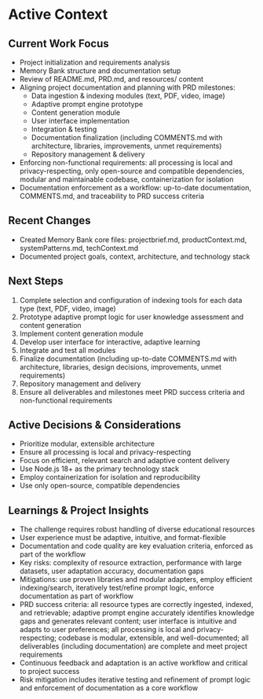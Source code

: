 # Active Context

## Current Work Focus

- Project initialization and requirements analysis
- Memory Bank structure and documentation setup
- Review of README.md, PRD.md, and resources/ content
- Aligning project documentation and planning with PRD milestones:
  - Data ingestion & indexing modules (text, PDF, video, image)
  - Adaptive prompt engine prototype
  - Content generation module
  - User interface implementation
  - Integration & testing
  - Documentation finalization (including COMMENTS.md with architecture, libraries, improvements, unmet requirements)
  - Repository management & delivery
- Enforcing non-functional requirements: all processing is local and privacy-respecting, only open-source and compatible
  dependencies, modular and maintainable codebase, containerization for isolation
- Documentation enforcement as a workflow: up-to-date documentation, COMMENTS.md, and traceability to PRD success
  criteria

## Recent Changes

- Created Memory Bank core files: projectbrief.md, productContext.md, systemPatterns.md, techContext.md
- Documented project goals, context, architecture, and technology stack

## Next Steps

1. Complete selection and configuration of indexing tools for each data type (text, PDF, video, image)
2. Prototype adaptive prompt logic for user knowledge assessment and content generation
3. Implement content generation module
4. Develop user interface for interactive, adaptive learning
5. Integrate and test all modules
6. Finalize documentation (including up-to-date COMMENTS.md with architecture, libraries, design decisions,
   improvements, unmet requirements)
7. Repository management and delivery
8. Ensure all deliverables and milestones meet PRD success criteria and non-functional requirements

## Active Decisions & Considerations

- Prioritize modular, extensible architecture
- Ensure all processing is local and privacy-respecting
- Focus on efficient, relevant search and adaptive content delivery
- Use Node.js 18+ as the primary technology stack
- Employ containerization for isolation and reproducibility
- Use only open-source, compatible dependencies

## Learnings & Project Insights

- The challenge requires robust handling of diverse educational resources
- User experience must be adaptive, intuitive, and format-flexible
- Documentation and code quality are key evaluation criteria, enforced as part of the workflow
- Key risks: complexity of resource extraction, performance with large datasets, user adaptation accuracy, documentation
  gaps
- Mitigations: use proven libraries and modular adapters, employ efficient indexing/search, iteratively test/refine
  prompt logic, enforce documentation as part of workflow
- PRD success criteria: all resource types are correctly ingested, indexed, and retrievable; adaptive prompt engine
  accurately identifies knowledge gaps and generates relevant content; user interface is intuitive and adapts to user
  preferences; all processing is local and privacy-respecting; codebase is modular, extensible, and well-documented; all
  deliverables (including documentation) are complete and meet project requirements
- Continuous feedback and adaptation is an active workflow and critical to project success
- Risk mitigation includes iterative testing and refinement of prompt logic and enforcement of documentation as a core
  workflow
